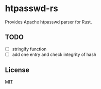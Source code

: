 # htpasswd-rs

Provides Apache htpasswd parser for Rust.

## TODO

- [ ] stringify function
- [ ] add one entry and check integrity of hash 

## License

[MIT](LICENSE)

